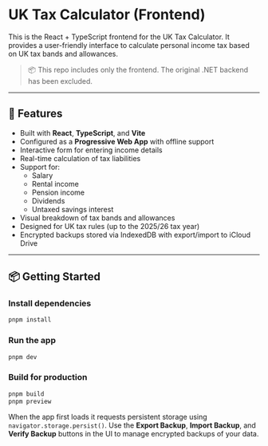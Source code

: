 # UK Tax Calculator (Frontend)

This is the React + TypeScript frontend for the UK Tax Calculator. It provides a user-friendly interface to calculate personal income tax based on UK tax bands and allowances.

> 📦 This repo includes only the frontend. The original .NET backend has been excluded.

---

## 🚀 Features

- Built with **React**, **TypeScript**, and **Vite**
- Configured as a **Progressive Web App** with offline support
- Interactive form for entering income details
- Real-time calculation of tax liabilities
- Support for:
  - Salary
  - Rental income
  - Pension income
  - Dividends
  - Untaxed savings interest
- Visual breakdown of tax bands and allowances
- Designed for UK tax rules (up to the 2025/26 tax year)
- Encrypted backups stored via IndexedDB with export/import to iCloud Drive

---

## 📦 Getting Started

### Install dependencies

```bash
pnpm install
```

### Run the app

```bash
pnpm dev
```

### Build for production

```bash
pnpm build
pnpm preview
```

When the app first loads it requests persistent storage using `navigator.storage.persist()`. Use the **Export Backup**, **Import Backup**, and **Verify Backup** buttons in the UI to manage encrypted backups of your data.
